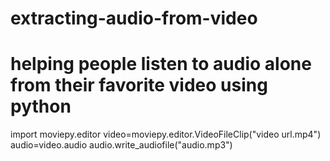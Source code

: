 # extracting-audio-from-video
# helping people listen to audio alone from their favorite video using python

import moviepy.editor
video=moviepy.editor.VideoFileClip("video url.mp4")
audio=video.audio
audio.write_audiofile("audio.mp3")
